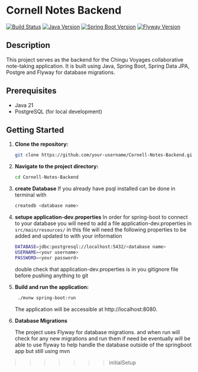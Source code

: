 # Cornell Notes Backend

[![Build Status](https://travis-ci.org/your-username/Cornell-Notes-Backend.svg?branch=main)](https://travis-ci.org/your-username/Cornell-Notes-Backend)
[![Java Version](https://img.shields.io/badge/java-21-blue.svg)](https://openjdk.java.net/projects/jdk/21/)
[![Spring Boot Version](https://img.shields.io/badge/spring--boot-3.2.1-brightgreen.svg)](https://spring.io/projects/spring-boot)
[![Flyway Version](https://img.shields.io/badge/flyway-7.0.0-brightgreen.svg)](https://flywaydb.org/)

## Description

This project serves as the backend for the Chingu Voyages collaborative note-taking application. It is built using Java, Spring Boot, Spring Data JPA, Postgre and Flyway for database migrations.

## Prerequisites

- Java 21
- PostgreSQL (for local development)

## Getting Started

1. **Clone the repository:**

   ```bash
   git clone https://github.com/your-username/Cornell-Notes-Backend.git
   ```
2. **Navigate to the project directory:**
   ```bash
   cd Cornell-Notes-Backend
   ```
3. **create Database**
   If you already have psql installed can be done in terminal with
   ```bash
   createdb <database name>
   ```
4. **setupe application-dev.properties**
   In order for spring-boot to connect to your database you will need to add a file application-dev.properties in `src/main/resources/`
   in this file will need the following properties to be added and updated to with your information
   ```bash
   DATABASE=jdbc:postgresql://localhost:5432/<database name>
   USERNAME=<your username>
   PASSWORD=<your password>
   ```
   double check that application-dev.properties is in you gitignore file before pushing anything to git

5. **Build and run the application:**
   ```bash
    ./mvnw spring-boot:run
   ```
   The application will be accessible at http://localhost:8080.


4. **Database Migrations**
  
   The project uses Flyway for database migrations. and when run will check for any new migrations and run them if need be
   eventually will be able to use flyway to help handle the database outside of the  springboot app but still using mvn
>>>>>>> initialSetup
